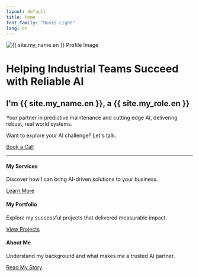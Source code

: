```yaml
---
layout: default
title: Home
font_family: "Dosis Light"
lang: en
---
```


<div class="container_center">
  <img src="{{ site.profile_image }}" alt="{{ site.my_name.en }} Profile Image" class="logo" />

  <h1>Helping Industrial Teams Succeed with Reliable AI</h1>
  <h2>I'm {{ site.my_name.en }}, a {{ site.my_role.en }}</h2>
  <!-- <h3>Sole proprietor of {{ site.company }}</h3> -->

  <div class="slogan">Your partner in predictive maintenance and cutting edge AI, delivering robust, real world systems.</div>

  <p>Want to explore your AI challenge? Let's talk.</p>
  <a href="{{ site.meeting_link }}" target="_blank" class="book-call-btn">Book a Call</a>

</div>
<hr />

<div class="highlights">
  <div>
    <i class="fa fa-star fa-spin fa-3x"></i>
    <h4>My Services</h4>
    <p>Discover how I can bring AI-driven solutions to your business.</p>
    <a href="{{ site.baseurl }}/en/services">Learn More</a>
  </div>
  <div>
    <i class="fa fa-trophy fa-4x"></i>
    <h4>My Portfolio</h4>
    <p>Explore my successful projects that delivered measurable impact.</p>
    <a href="{{ site.baseurl }}/en/portfolio">View Projects</a>
  </div>
  <div>
    <i class="fa fa-user fa-3x"></i>
    <h4>About Me</h4>
    <p>Understand my background and what makes me a trusted AI partner.</p>
    <a href="{{ site.baseurl }}/en/about">Read My Story</a>
  </div>
</div>
